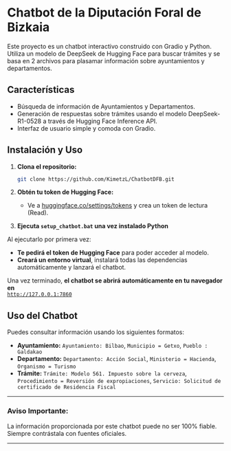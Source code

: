 # Chatbot de la Diputación Foral de Bizkaia

Este proyecto es un chatbot interactivo construido con Gradio y Python. Utiliza un modelo de DeepSeek de Hugging Face para buscar trámites y se basa en 2 archivos para plasamar información sobre ayuntamientos y departamentos.

## Características

* Búsqueda de información de Ayuntamientos y Departamentos.
* Generación de respuestas sobre trámites usando el modelo DeepSeek-R1-0528 a través de Hugging Face Inference API.
* Interfaz de usuario simple y comoda con Gradio.

## Instalación y Uso

1.  **Clona el repositorio:**
    ```bash
    git clone https://github.com/KimetzL/ChatbotDFB.git
    ```
2.  **Obtén tu token de Hugging Face:**
    * Ve a [huggingface.co/settings/tokens](https://huggingface.co/settings/tokens) y crea un token de lectura (Read).
    
3.  **Ejecuta `setup_chatbot.bat` una vez instalado Python**
   
Al ejecutarlo por primera vez:
- **Te pedirá el token de Hugging Face** para poder acceder al modelo.
- **Creará un entorno virtual**, instalará todas las dependencias automáticamente y lanzará el chatbot.

Una vez terminado, **el chatbot se abrirá automáticamente en tu navegador en**  
[`http://127.0.0.1:7860`](http://127.0.0.1:7860)

## Uso del Chatbot

Puedes consultar información usando los siguientes formatos:

* **Ayuntamiento:** `Ayuntamiento: Bilbao`, `Municipio = Getxo`, `Pueblo : Galdakao`
* **Departamento:** `Departamento: Acción Social`, `Ministerio = Hacienda`, `Organismo = Turismo`
* **Trámite:** `Trámite: Modelo 561. Impuesto sobre la cerveza`, `Procedimiento = Reversión de expropiaciones`, `Servicio: Solicitud de certificado de Residencia Fiscal`

---
### Aviso Importante:
La información proporcionada por este chatbot puede no ser 100% fiable. Siempre contrástala con fuentes oficiales.

---
